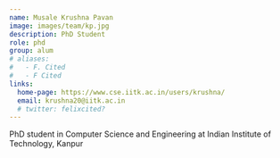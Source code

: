 ```yaml
---
name: Musale Krushna Pavan
image: images/team/kp.jpg
description: PhD Student
role: phd
group: alum
# aliases:
#   - F. Cited
#   - F Cited
links:
  home-page: https://www.cse.iitk.ac.in/users/krushna/
  email: krushna20@iitk.ac.in
  # twitter: felixcited?
---
```


PhD student in Computer Science and Engineering at Indian Institute of Technology, Kanpur